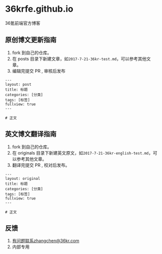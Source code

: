 # 36krfe.github.io
36氪前端官方博客

## 原创博文更新指南

1. fork 到自己的仓库。
2. 在 posts 目录下新建文章，如``2017-7-21-36kr-test.md``，可以参考其他文章。
3. 编辑完提交 PR , 审核后发布

```
---
layout: post
title: 标题
categories: [分类]
tags: [标签]
fullview: true
---

# 正文
```

## 英文博文翻译指南

1. fork 到自己的仓库。
2. 在 originals 目录下新建英文原文，如``2017-7-21-36kr-english-test.md``，可以参考其他文章。
3. 翻译完提交 PR , 校对后发布。

```
---
layout: original
title: 标题
categories: [分类]
tags: [标签]
fullview: true
---

# 正文
```

## 反馈

1. 有问题联系zhangchen@36kr.com
2. 内部专用
